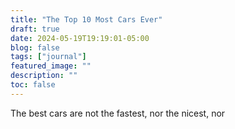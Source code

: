 ```yaml
---
title: "The Top 10 Most Cars Ever"
draft: true 
date: 2024-05-19T19:19:01-05:00
blog: false
tags: ["journal"]
featured_image: ""
description: ""
toc: false
---
```


The best cars are not the fastest, nor the nicest, nor 
